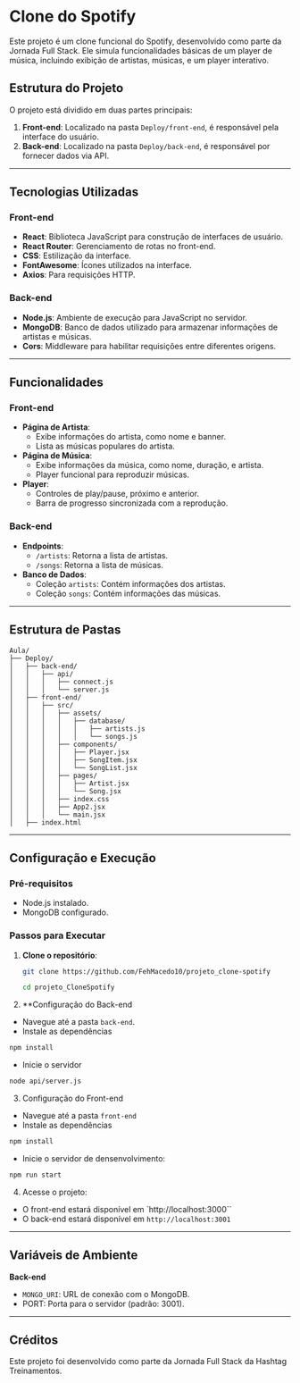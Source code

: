 # Clone do Spotify

Este projeto é um clone funcional do Spotify, desenvolvido como parte da Jornada Full Stack. Ele simula funcionalidades básicas de um player de música, incluindo exibição de artistas, músicas, e um player interativo.

## Estrutura do Projeto

O projeto está dividido em duas partes principais:

1. **Front-end**: Localizado na pasta `Deploy/front-end`, é responsável pela interface do usuário.
2. **Back-end**: Localizado na pasta `Deploy/back-end`, é responsável por fornecer dados via API.

---

## Tecnologias Utilizadas

### Front-end

- **React**: Biblioteca JavaScript para construção de interfaces de usuário.
- **React Router**: Gerenciamento de rotas no front-end.
- **CSS**: Estilização da interface.
- **FontAwesome**: Ícones utilizados na interface.
- **Axios**: Para requisições HTTP.

### Back-end

- **Node.js**: Ambiente de execução para JavaScript no servidor.
- **MongoDB**: Banco de dados utilizado para armazenar informações de artistas e músicas.
- **Cors**: Middleware para habilitar requisições entre diferentes origens.

---

## Funcionalidades

### Front-end

- **Página de Artista**:
  - Exibe informações do artista, como nome e banner.
  - Lista as músicas populares do artista.
- **Página de Música**:
  - Exibe informações da música, como nome, duração, e artista.
  - Player funcional para reproduzir músicas.
- **Player**:
  - Controles de play/pause, próximo e anterior.
  - Barra de progresso sincronizada com a reprodução.

### Back-end

- **Endpoints**:
  - `/artists`: Retorna a lista de artistas.
  - `/songs`: Retorna a lista de músicas.
- **Banco de Dados**:
  - Coleção `artists`: Contém informações dos artistas.
  - Coleção `songs`: Contém informações das músicas.

---

## Estrutura de Pastas

```
Aula/
├── Deploy/
│   ├── back-end/
│   │   ├── api/
│   │   │   ├── connect.js
│   │   │   └── server.js
│   ├── front-end/
│   │   ├── src/
│   │   │   ├── assets/
│   │   │   │   ├── database/
│   │   │   │   │   ├── artists.js
│   │   │   │   │   └── songs.js
│   │   │   ├── components/
│   │   │   │   ├── Player.jsx
│   │   │   │   ├── SongItem.jsx
│   │   │   │   └── SongList.jsx
│   │   │   ├── pages/
│   │   │   │   ├── Artist.jsx
│   │   │   │   └── Song.jsx
│   │   │   ├── index.css
│   │   │   ├── App2.jsx
│   │   │   └── main.jsx
│   ├── index.html

```

---

## Configuração e Execução

### Pré-requisitos

- Node.js instalado.
- MongoDB configurado.

### Passos para Executar

1. **Clone o repositório**:

   ```bash
   git clone https://github.com/FehMacedo10/projeto_clone-spotify

   cd projeto_CloneSpotify
   ```

2. \*\*Configuração do Back-end

- Navegue até a pasta `back-end`.
- Instale as dependências

```bash
npm install
```

- Inicie o servidor

```bash
node api/server.js
```

3. Configuração do Front-end

- Navegue até a pasta `front-end`
- Instale as dependências

```bash
npm install
```

- Inicie o servidor de densenvolvimento:

```bash
npm run start
```

4. Acesse o projeto:

- O front-end estará disponível em `http://localhost:3000``
- O back-end estará disponível em `http://localhost:3001`

---

## Variáveis de Ambiente

**Back-end**

- `MONGO_URI`: URL de conexão com o MongoDB.
- PORT: Porta para o servidor (padrão: 3001).

---

## Créditos

Este projeto foi desenvolvido como parte da Jornada Full Stack da Hashtag Treinamentos.
